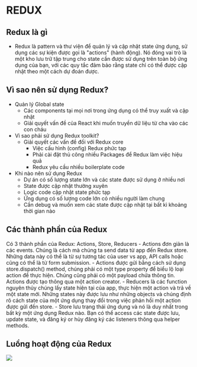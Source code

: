 # REDUX
## Redux là gì 
- Redux là pattern và thư viện để quản lý và cập nhật state ứng dụng, sử dụng các sự kiện được gọi là "actions" (hành động). Nó đóng vai trò là một kho lưu trữ tập trung cho state cần được sử dụng trên toàn bộ ứng dụng của bạn, với các quy tắc đảm bảo rằng state chỉ có thể được cập nhật theo một cách dự đoán được.
## Vì sao nên sử dụng Redux? 
- Quản lý Global state 
    - Các components tại mọi nơi trong ứng dụng có thể truy xuất và cập nhật
    - Giải quyết vấn đề của React khi muốn truyền dữ liệu từ cha vào các con cháu
- Vì sao phải sử dụng Redux toolkit?
    - Giải quyết các vấn đề đối với Redux core
        - Việc cấu hình (config) Redux phức tạp
        - Phải cài đặt thủ công nhiều Packages để Redux làm việc hiệu quả
        - Redux yêu cầu nhiều boilerplate code
- Khi nào nên sử dụng Redux
    - Dự án có số lượng state lớn và các state được sử dụng ở nhiều nơi
    - State được cập nhật thường xuyên 
    - Logic code cập nhật state phức tạp 
    - Ứng dụng có số lượng code lớn có nhiều người làm chung 
    - Cần debug và muốn xem các state được cập nhật tại bất kì khoảng thời gian nào
## Các thành phần của Redux
Có 3 thành phần của Redux: Actions, Store, Reducers
    - Actions đơn giản là các events. Chúng là cách mà chúng ta send data từ app đến Redux store. Những data này có thể là từ sự tương tác của user vs app, API calls hoặc cũng có thể là từ form submission.
    - Actions được gửi bằng cách sử dụng store.dispatch() method, chúng phải có một type property để biểu lộ loại action để thực hiện. Chúng cũng phải có một payload chứa thông tin. Actions được tạo thông qua một action creator.
    - Reducers là các function nguyên thủy chúng lấy state hiện tại của app, thực hiện một action và trả về một state mới. Những states này được lưu như những objects và chúng định rõ cách state của một ứng dụng thay đổi trong việc phản hồi một action được gửi đến store.
    - Store lưu trạng thái ứng dụng và nó là duy nhất trong bất kỳ một ứng dụng Redux nào. Bạn có thể access các state được lưu, update state, và đăng ký or hủy đăng ký các listeners thông qua helper methods.
## Luồng hoạt động của Redux 
![](https://images.viblo.asia/3eca7a19-82be-4c9f-8bfc-cbeac838106b.png)

